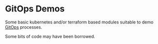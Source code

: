 # GitOps Demos

Some basic kubernetes and/or terraform based modules suitable to demo [GitOps](https://gitops.tech) processes.

Some bits of code may have been borrowed.